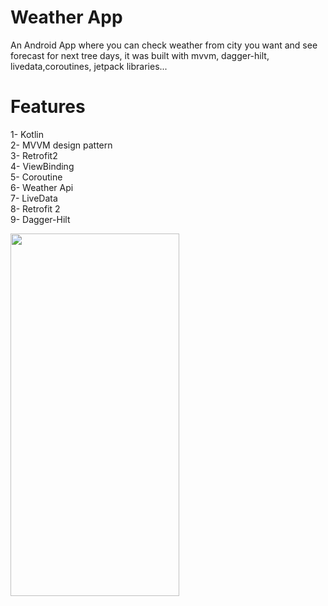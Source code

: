 # Weather App
An Android App where you can check weather from city you want  and see forecast for next tree days, it was built with mvvm, dagger-hilt, livedata,coroutines, jetpack libraries...
 

# Features

1- Kotlin  
2- MVVM design pattern  
3- Retrofit2   
4- ViewBinding    
5- Coroutine  
6- Weather Api  
7- LiveData  
8- Retrofit 2  
9- Dagger-Hilt  


<img src="https://user-images.githubusercontent.com/68303716/115702966-3a05f400-a372-11eb-8695-ede8b6119154.png " width="270" height="580">  
